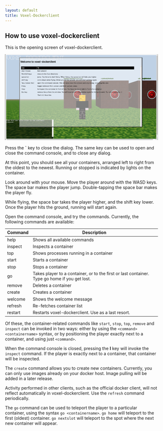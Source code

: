 ```yaml
---
layout: default
title: Voxel-Dockerclient
---
```

## How to use voxel-dockerclient
This is the opening screen of voxel-dockerclient.

![Opening screen](img/openingscreen.png)

Press the **\`** key to close the dialog. The same key can be used to open and close the command console, and to close any dialog.

At this point, you should see all your containers, arranged left to right from the oldest to the newest. Running or stopped is indicated by lights on the container.

Look around with your mouse. Move the player around with the WASD keys. The space bar makes the player jump. Double-tapping the space bar makes the player fly.

While flying, the space bar takes the player higher, and the shift key lower. Once the player hits the ground, running will start again.

Open the command console, and try the commands. Currently, the following commands are available:

<table><thead><tr><th>Command</th><th>Description</th></tr></thead><tbody><tr><td>help</td><td>Shows all available commands</td></tr><tr><td>inspect</td><td>Inspects a container</td></tr><tr><td>top</td><td>Shows processes running in a container</td></tr><tr><td>start</td><td>Starts a container</td></tr><tr><td>stop</td><td>Stops a container</td></tr><tr><td>go</td><td>Takes player to a container, or to the first or last container. Type go home if you get lost.</td></tr><tr><td>remove</td><td>Deletes a container</td></tr><tr><td>create</td><td>Creates a container</td></tr><tr><td>welcome</td><td>Shows the welcome message</td></tr><tr><td>refresh</td><td>Re-fetches container list</td></tr><tr><td>restart</td><td>Restarts voxel-dockerclient. Use as a last resort.</td></tr></tbody></table>

Of these, the container-related commands like `start`, `stop`, `top`, `remove` and `inspect` can be invoked in two ways: either by using the `<command> <containername>` syntax, or by positioning the player exactly next to a container, and using just `<command>`.

When the command console is closed, pressing the **I** key will invoke the `inspect` command. If the player is exactly next to a container, that container will be inspected.

The `create` command allows you to create new containers. Currently, you can only use images already on your docker host. Image pulling will be added in a later release.

Activity performed in other clients, such as the official docker client, will not reflect automatically in voxel-dockerclient. Use the `refresh` command periodically.

The `go` command can be used to teleport the player to a particular container, using the syntax `go <containername>`. `go home` will teleport to the first (oldest) container. `go nextslot` will teleport to the spot where the next new container will appear. 

